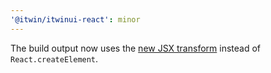 ```yaml
---
'@itwin/itwinui-react': minor
---
```


The build output now uses the [new JSX transform](https://react.dev/link/new-jsx-transform) instead of `React.createElement`.
